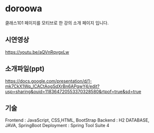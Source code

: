 # doroowa
클래스101 페이지를 모티브로 한 강의 소개 페이지 입니다.   
## 시연영상   
https://youtu.be/aQVnRqvgxLw   
## 소개파일(ppt)   
https://docs.google.com/presentation/d/1-mk7CkX1Wq_ICACtAogSdXrBn6APgwY4/edit?usp=sharing&ouid=118364720553370328580&rtpof=true&sd=true   
## 기술   
Frontend : JavaScript, CSS,HTML, BootStrap
Backend : H2 DATABASE, JAVA, SpringBoot
Deployment : Spring Tool Suite 4

